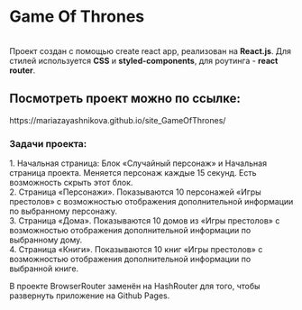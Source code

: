 <h1>Game Of Thrones</h1>
<br>
Проект создан с помощью create react app, реализован на <b>React.js</b>. Для стилей используется <b>CSS</b> и <b>styled-components</b>,
для роутинга - <b>react router</b>.
<br>
<h2>Посмотреть проект можно по ссылке:</h2>
https://mariazayashnikova.github.io/site_GameOfThrones/
<br>
<h3>Задачи проекта:</h3>
1.	Начальная страница: Блок «Случайный персонаж» и Начальная страница проекта.  Меняется персонаж каждые 15 секунд. Есть возможность скрыть этот блок.
<br>
2.	Страница «Персонажи».  Показываются 10 персонажей «Игры престолов» с возможностью отображения дополнительной информации по выбранному персонажу.
<br>
3.	Страница «Дома». Показываются 10 домов из «Игры престолов» с возможностью отображения дополнительной информации по выбранному дому.
<br>
4.	Страница «Книги». Показываются 10 книг «Игры престолов» с возможностью отображения дополнительной информации по выбранной книге.
<br>

В проекте BrowserRouter заменён на HashRouter для того, чтобы развернуть приложение на Github Pages.
